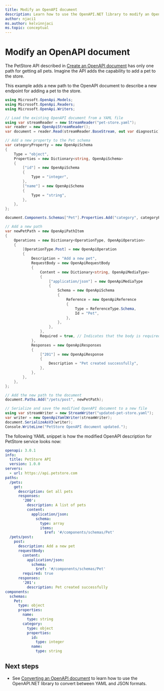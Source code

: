 ```yaml
---
title: Modify an OpenAPI document
description: Learn how to use the OpenAPI.NET library to modify an OpenAPI document.
author: njaci1
ms.author: kelvinnjaci
ms.topic: conceptual
---
```


# Modify an OpenAPI document

The PetStore API described in [Create an OpenAPI document](create-openapi.md) has only one path for getting all pets. Imagine the API adds the capability to add a pet to the store.

This example adds a new path to the OpenAPI document to describe a new endpoint for adding a pet to the store.

```csharp
using Microsoft.OpenApi.Models;
using Microsoft.OpenApi.Readers;
using Microsoft.OpenApi.Writers;

// Load the existing OpenAPI document from a YAML file
using var streamReader = new StreamReader("pet-store.yaml");
var reader = new OpenApiStreamReader();
var document = reader.Read(streamReader.BaseStream, out var diagnostic);

// Add a new property to the Pet schema
var categoryProperty = new OpenApiSchema
{
    Type = "object",
    Properties = new Dictionary<string, OpenApiSchema>
    {
        ["id"] = new OpenApiSchema
        {
            Type = "integer",
        },
        ["name"] = new OpenApiSchema
        {
            Type = "string",
        },
    },
};

document.Components.Schemas["Pet"].Properties.Add("category", categoryProperty);

// Add a new path
var newPetPath = new OpenApiPathItem
{
    Operations = new Dictionary<OperationType, OpenApiOperation>
    {
        [OperationType.Post] = new OpenApiOperation
        {
            Description = "Add a new pet",
            RequestBody = new OpenApiRequestBody
            {
                Content = new Dictionary<string, OpenApiMediaType>
                {
                    ["application/json"] = new OpenApiMediaType
                    {
                        Schema = new OpenApiSchema
                        {
                            Reference = new OpenApiReference
                            {
                                Type = ReferenceType.Schema,
                                Id = "Pet",
                            },
                        },
                    },
                },
                Required = true, // Indicates that the body is required
            },
            Responses = new OpenApiResponses
            {
                ["201"] = new OpenApiResponse
                {
                    Description = "Pet created successfully",
                },
            },
        },
    },
};

// Add the new path to the document
document.Paths.Add("/pets/post", newPetPath);

// Serialize and save the modified OpenAPI document to a new file
using var streamWriter = new StreamWriter("updated-pet-store.yaml");
var writer = new OpenApiYamlWriter(streamWriter);
document.SerializeAsV3(writer);
Console.WriteLine("PetStore OpenAPI document updated.");
```

The following YAML snippet is how the modified OpenAPI description for PetStore service looks now:

```yaml
openapi: 3.0.1
info:
  title: PetStore API
  version: 1.0.0
servers:
  - url: https://api.petstore.com
paths:
  /pets:
    get:
      description: Get all pets
      responses:
        '200':
          description: A list of pets
          content:
            application/json:
              schema:
                type: array
                items:
                  $ref: '#/components/schemas/Pet'
  /pets/post:
    post:
      description: Add a new pet
      requestBody:
        content:
          application/json:
            schema:
              $ref: '#/components/schemas/Pet'
        required: true
      responses:
        '201':
          description: Pet created successfully
components:
  schemas:
    Pet:
      type: object
      properties:
        name:
          type: string
        category:
          type: object
          properties:
            id:
              type: integer
            name:
              type: string
```

## Next steps

- See [Converting an OpenAPI document](convert-openapi.md) to learn how to use the OpenAPI.NET library to convert between YAML and JSON formats.
